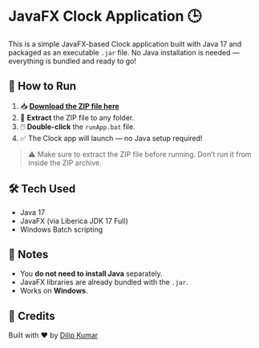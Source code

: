 # JavaFX Clock Application 🕒

This is a simple JavaFX-based Clock application built with Java 17 and packaged as an executable `.jar` file. No Java installation is needed — everything is bundled and ready to go!

## 🚀 How to Run

1. 📥 **[Download the ZIP file here](https://drive.google.com/file/d/1aE9ckCLSS5UVSUXgo1Mna541tsXfny6j/view?usp=drive_link)**  
2. 📂 **Extract** the ZIP file to any folder.
3. 🖱️ **Double-click** the `runApp.bat` file.
4. ✅ The Clock app will launch — no Java setup required!

> ⚠️ Make sure to extract the ZIP file before running. Don’t run it from inside the ZIP archive.

## 🛠 Tech Used

- Java 17
- JavaFX (via Liberica JDK 17 Full)
- Windows Batch scripting

## 📌 Notes

- You **do not need to install Java** separately.
- JavaFX libraries are already bundled with the `.jar`.
- Works on **Windows**.

## 🙌 Credits

Built with ❤️ by [Dilip Kumar](https://github.com/your-github-profile](https://github.com/DILIPKUMAR2006))



